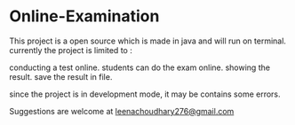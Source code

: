 # Online-Examination


This project is a open source which is made in java and will run on terminal. currently the project is limited to :

conducting a test online.
students can do the exam online.
showing the result.
save the result in file.

since the project is in development mode, it may be contains some errors.

Suggestions are welcome at leenachoudhary276@gmail.com
